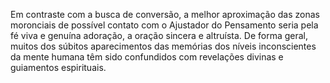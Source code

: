 ﻿Em contraste com a busca de conversão, a melhor aproximação das zonas moronciais de possível contato com o Ajustador do Pensamento seria pela fé viva e genuína adoração, a oração sincera e altruísta. De forma geral, muitos dos súbitos aparecimentos das memórias dos níveis inconscientes da mente humana têm sido confundidos com revelações divinas e guiamentos espirituais.

